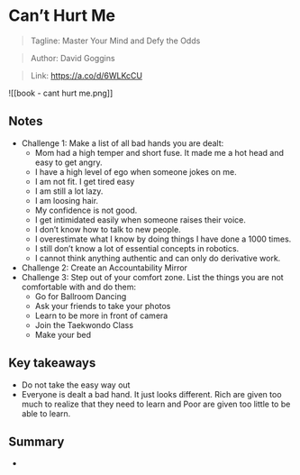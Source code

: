 # Can’t Hurt Me

>Tagline: Master Your Mind and Defy the Odds

>Author: David Goggins

>Link: https://a.co/d/6WLKcCU

![[book - cant hurt me.png]]

## Notes

- Challenge 1: Make a list of all bad hands you are dealt:
    - Mom had a high temper and short fuse. It made me a hot head and easy to get angry.
    - I have a high level of ego when someone jokes on me.
    - I am not fit. I get tired easy
    - I am still a lot lazy.
    - I am loosing hair.
    - My confidence is not good.
    - I get intimidated easily when someone raises their voice.
    - I don’t know how to talk to new people.
    - I overestimate what I know by doing things I have done a 1000 times.
    - I still don’t know a lot of essential concepts in robotics.
    - I cannot think anything authentic and can only do derivative work.
- Challenge 2: Create an Accountability Mirror
- Challenge 3: Step out of your comfort zone. List the things you are not comfortable with and do them:
    - Go for Ballroom Dancing
    - Ask your friends to take your photos
    - Learn to be more in front of camera
    - Join the Taekwondo Class
    - Make your bed

## Key takeaways

- Do not take the easy way out
- Everyone is dealt a bad hand. It just looks different. Rich are given too much to realize that they need to learn and Poor are given too little to be able to learn.

## Summary

-